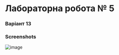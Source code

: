 # Лабораторна робота № 5
### Варіант 13
### Screenshots
![image](https://user-images.githubusercontent.com/14150731/39086636-61e20b8e-459d-11e8-9d4b-772bd092b297.png)
